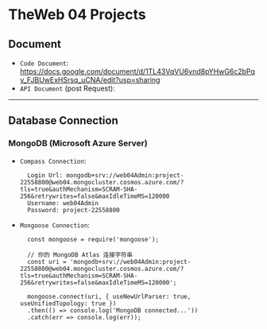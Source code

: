 # TheWeb 04 Projects

## Document

* `Code Document`: https://docs.google.com/document/d/1TL43VqVU6vnd8pYHwG6c2bPqv_FJBUwExHSrsq_uCNA/edit?usp=sharing
* `API Document` (post Request): 
---
## Database Connection
### MongoDB (Microsoft Azure Server)
* `Compass Connection`:

        Login Url: mongodb+srv://web04Admin:project-22558800@web04.mongocluster.cosmos.azure.com/?tls=true&authMechanism=SCRAM-SHA-256&retrywrites=false&maxIdleTimeMS=120000
        Username: web04Admin
        Password: project-22558800

* `Mongoose Connection`: 

        const mongoose = require('mongoose');
        
        // 你的 MongoDB Atlas 连接字符串
        const uri = 'mongodb+srv://web04Admin:project-22558800@web04.mongocluster.cosmos.azure.com/?tls=true&authMechanism=SCRAM-SHA-256&retrywrites=false&maxIdleTimeMS=120000';
        
        mongoose.connect(uri, { useNewUrlParser: true, useUnifiedTopology: true })
        .then(() => console.log('MongoDB connected...'))
        .catch(err => console.log(err));
